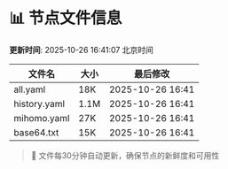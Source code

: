 # 📊 节点文件信息

**更新时间**: 2025-10-26 16:41:07 北京时间

| 文件名 | 大小 | 最后修改 |
|--------|------|----------|
| all.yaml | 18K | 2025-10-26 16:41 |
| history.yaml | 1.1M | 2025-10-26 16:41 |
| mihomo.yaml | 27K | 2025-10-26 16:41 |
| base64.txt | 15K | 2025-10-26 16:41 |

> 🔄 文件每30分钟自动更新，确保节点的新鲜度和可用性
